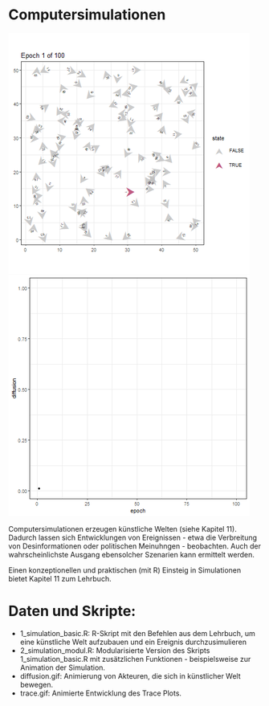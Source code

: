 
# Computersimulationen

![The diffusion model](diffusion.gif) ![The trace plot](trace.gif)
 
Computersimulationen erzeugen künstliche Welten (siehe Kapitel 11). Dadurch lassen sich 
Entwicklungen von Ereignissen - etwa die Verbreitung von Desinformationen oder politischen Meinuhngen - beobachten.
Auch der wahrscheinlichste Ausgang ebensolcher Szenarien kann ermittelt werden. 

Einen konzeptionellen und praktischen (mit R) Einsteig in Simulationen bietet Kapitel 11 zum Lehrbuch. 

# Daten und Skripte: 
- 1_simulation_basic.R: R-Skript mit den Befehlen aus dem Lehrbuch, um eine künstliche Welt aufzubauen und ein Ereignis durchzusimulieren 
- 2_simulation_modul.R: Modularisierte Version des Skripts 1_simulation_basic.R mit zusätzlichen Funktionen - beispielsweise zur Animation der Simulation.
- diffusion.gif: Animierung von Akteuren, die sich in künstlicher Welt bewegen. 
- trace.gif: Animierte Entwicklung des Trace Plots.

